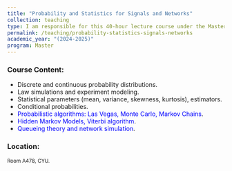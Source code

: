 ```yaml
---
title: "Probability and Statistics for Signals and Networks"
collection: teaching
type: I am responsible for this 40-hour lecture course under the Master program in Intelligent and Communicating Systems.
permalink: /teaching/probability-statistics-signals-networks
academic_year: "(2024-2025)"
program: Master
---
```



### Course Content:
- Discrete and continuous probability distributions.
- Law simulations and experiment modeling.
- Statistical parameters (mean, variance, skewness, kurtosis), estimators.
- Conditional probabilities.
- <span style="color:blue;">Probabilistic algorithms: Las Vegas, Monte Carlo, Markov Chains</span>.
- <span style="color:blue;">Hidden Markov Models, Viterbi algorithm</span>.
- <span style="color:blue;">Queueing theory and network simulation</span>.

### Location:
<span style="font-size: smaller;">Room A478, CYU.</span>


